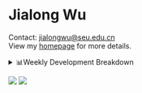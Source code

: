 #  Jialong Wu

Contact: jialongwu@seu.edu.cn<br>
View my [homepage](https://callanwu.github.io/) for more details.

<details><summary>📊Weekly Development Breakdown</summary>

<!--START_SECTION:waka-->

```txt
From: 18 August 2024 - To: 25 August 2024

Total Time: 4 hrs 41 mins

Python     2 hrs 33 mins   █████████████▓░░░░░░░░░░░   54.61 %
Other      54 mins         ████▓░░░░░░░░░░░░░░░░░░░░   19.25 %
Bash       20 mins         █▓░░░░░░░░░░░░░░░░░░░░░░░   07.23 %
Text       16 mins         █▒░░░░░░░░░░░░░░░░░░░░░░░   05.83 %
YAML       15 mins         █▒░░░░░░░░░░░░░░░░░░░░░░░   05.37 %
```

<!--END_SECTION:waka-->

[![wakatime](https://wakatime.com/badge/user/c6720b29-9431-4a60-bc9d-e1fb2b6bd65f.svg)](https://wakatime.com/@c6720b29-9431-4a60-bc9d-e1fb2b6bd65f)
</details>

[![](https://img.shields.io/badge/Google%20Scholar-4385FE.svg?&color=d6d6d6&style=flat-square&logo=google-scholar)](https://scholar.google.com/citations?user=6eg2m4YAAAAJ)
![](https://komarev.com/ghpvc/?username=callanwu)
